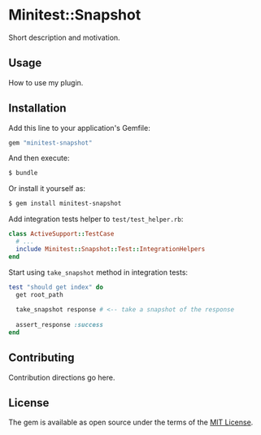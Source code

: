 # Minitest::Snapshot
Short description and motivation.

## Usage
How to use my plugin.

## Installation
Add this line to your application's Gemfile:

```ruby
gem "minitest-snapshot"
```

And then execute:
```bash
$ bundle
```

Or install it yourself as:
```bash
$ gem install minitest-snapshot
```

Add integration tests helper to `test/test_helper.rb`:
```ruby
class ActiveSupport::TestCase
  # ...
  include Minitest::Snapshot::Test::IntegrationHelpers
end
```

Start using `take_snapshot` method in integration tests:
```ruby
test "should get index" do
  get root_path
  
  take_snapshot response # <-- take a snapshot of the response
  
  assert_response :success
end
```

## Contributing
Contribution directions go here.

## License
The gem is available as open source under the terms of the [MIT License](https://opensource.org/licenses/MIT).

